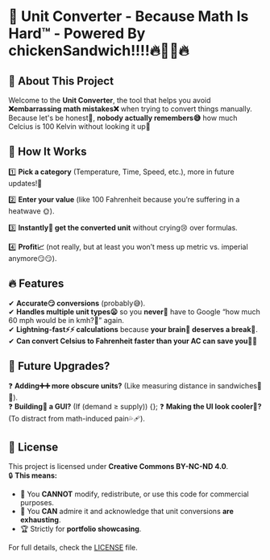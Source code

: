 # 🧮 Unit Converter - **Because Math Is Hard™** - Powered By chickenSandwich!!!!🔥🐤🥪🔥

## 🤔 About This Project  
Welcome to the **Unit Converter**, the tool that helps you avoid **❌embarrassing math mistakes❌** when trying to convert things manually. Because let's be honest🤔, **nobody actually remembers😅** how much Celcius is 100 Kelvin without looking it up🤡  

## 🔄 How It Works  
1️⃣ **Pick a category** (Temperature, Time, Speed, etc.), more in future updates!👻

2️⃣ **Enter your value** (like 100 Fahrenheit because you’re suffering in a heatwave 🌞).  

3️⃣ **Instantly🤯 get the converted unit** without crying😢 over formulas.  

4️⃣ **Profit📈** (not really, but at least you won’t mess up metric vs. imperial anymore😏😏).  

## 🔥 Features  
✔ **Accurate😏 conversions** (probably😅).  
✔ **Handles multiple unit types😦** so you **never🫨** have to Google “how much 60 mph would be in kmh?🤔” again.  
✔ **Lightning-fast⚡⚡ calculations** because **your brain🧠 deserves a break🧊**.  
✔ **Can convert Celsius to Fahrenheit faster than your AC can save you🤪🤪**  

## 📌 Future Upgrades?  
❓ **Adding➕➕ more obscure units?** (Like measuring distance in sandwiches🥪🤔).  
❓ **Building🧱 a GUI?** (If (demand ≥ supply)) {};
❓ **Making the UI look cooler🥶?** (To distract from math-induced pain💦🩹).  

## 📝 License  
This project is licensed under **Creative Commons BY-NC-ND 4.0**.  
🔒 **This means:**  
- 🚫 You **CANNOT** modify, redistribute, or use this code for commercial purposes.  
- 👀 You **CAN** admire it and acknowledge that unit conversions **are exhausting**.  
- 🏆 Strictly for **portfolio showcasing**.  

For full details, check the [LICENSE](LICENSE) file.
